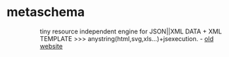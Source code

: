 # metaschema
<div id="supercontainer" style="width:70%%;margin-left:15%">
  tiny resource independent engine for JSON||XML DATA + XML TEMPLATE >>> anystring(html,svg,xls...)+jsexecution.
- <a href="http://www.tipozerozero.com/ooox/" target="_blank">old website</a><br/><br/>
</div>



